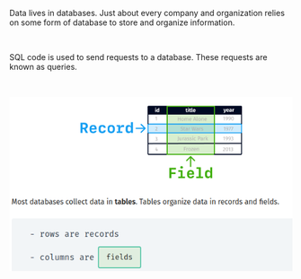 Data lives in databases. Just about every company and organization relies on some form of database to store and organize information.


<br>

SQL code is used to send requests to a database. These requests are known as queries.

<br>

![sql](./img/sql.png)